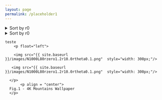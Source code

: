 ```yaml
---
layout: page
permalink: /placeholder1
---
```


<details>
<summary>Sort by r0</summary>

some text
+ <details>
    <summary>r0 = 1.2</summary>

    some more text
    + <details>
        <summary>Sort by r1</summary>
    
        even more text
       + <details>
            <summary> r1 = 0.0</summary>
    
            <p float="left">

        <img src="{{ site.baseurl }}/images/snapshots/N1000/N1000L80rzero1.2r10.0rtheta0.05.png"  style="width: 300px;"/>

       <img src="{{ site.baseurl }}/images/snapshots/N1000/N1000L80rzero1.2r10.0rtheta0.1.png"  style="width: 300px;"/>

      </p>
              <p float="left">

        <img src="{{ site.baseurl }}/images/snapshots/N1000/N1000L80rzero1.2r10.0rtheta0.5.png"  style="width: 300px;"/>

       <img src="{{ site.baseurl }}/images/snapshots/N1000/N1000L80rzero1.2r10.0rtheta5.0.png"  style="width: 300px;"/>

      </p>
    
    
        <details>
            <summary> r1 = 0.1</summary>
    
            even more text
   
      
   
       <details>
            <summary> r1 = 0.5</summary>
    
            even more text
         </details>
         </details>
        </details>
      </details>
   </details>
</details>


<details>
<summary>Sort by r0</summary>
.
+ <details>
    <summary>r0= 1.2</summary>
    .
    </details>
</details>

    teste
        <p float="left">

        <img src="{{ site.baseurl }}/images/N1000L80rzero1.2r10.0rtheta0.1.png"  style="width: 300px;"/>

       <img src="{{ site.baseurl }}/images/N1000L80rzero1.2r10.0rtheta0.1.png"  style="width: 300px;"/>

      </p>
           <p align = "center">
      Fig.1 - 4K Mountains Wallpaper
      </p>
     
